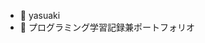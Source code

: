- 👋 yasuaki
- 👀 プログラミング学習記録兼ポートフォリオ

<!---
yasuaki12/yasuaki12 is a ✨ special ✨ repository because its `README.md` (this file) appears on your GitHub profile.
You can click the Preview link to take a look at your changes.
--->
